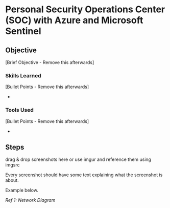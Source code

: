 # Personal Security Operations Center (SOC) with Azure and Microsoft Sentinel

## Objective
[Brief Objective - Remove this afterwards]



### Skills Learned
[Bullet Points - Remove this afterwards]

- 

### Tools Used
[Bullet Points - Remove this afterwards]

- 

## Steps
drag & drop screenshots here or use imgur and reference them using imgsrc

Every screenshot should have some text explaining what the screenshot is about.

Example below.

*Ref 1: Network Diagram*
